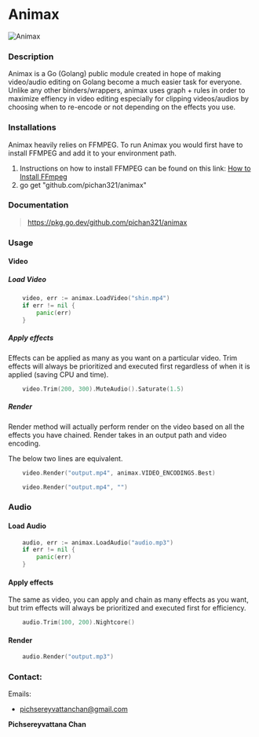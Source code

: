 # Animax 

 ![Animax](https://i.ibb.co/ccKy1PK/logo-circle.jpg)

### Description
 Animax is a Go (Golang) public module created in hope of making video/audio editing on Golang become a much easier task for everyone. Unlike any other binders/wrappers, animax uses graph + rules in order to maximize effiency in video editing especially for clipping videos/audios by choosing when to re-encode or not depending on the effects you use.
  
### Installations

Animax heavily relies on FFMPEG. To run Animax you would first have to install FFMPEG and add it to your environment path. 
1. Instructions on how to install FFMPEG can be found on this link: [How to Install FFmpeg ](https://gist.github.com/barbietunnie/47a3de3de3274956617ce092a3bc03a1)
2. go get "github.com/pichan321/animax"

### Documentation

>https://pkg.go.dev/github.com/pichan321/animax

### Usage

  #### Video

 ##### Load Video

```go
	video, err := animax.LoadVideo("shin.mp4")
	if err != nil {
		panic(err)
	}
```
##### Apply effects
Effects can be applied as many as you want on a particular video. Trim effects will always be prioritized and executed first regardless of when it is applied (saving CPU and time).

```go
	video.Trim(200, 300).MuteAudio().Saturate(1.5)
```
##### Render
Render method will actually perform render on the video based on all the effects you have chained. Render takes in an output path and video encoding. 

The below two lines are equivalent.
```go
	video.Render("output.mp4", animax.VIDEO_ENCODINGS.Best)
```

```go
	video.Render("output.mp4", "")
```

### Audio

#### Load Audio

```go
	audio, err := animax.LoadAudio("audio.mp3")
	if err != nil {
		panic(err)
	}
```

#### Apply effects
The same as video, you can apply and chain as many effects as you want, but trim effects will always be prioritized and executed first for efficiency.
  
```go
	audio.Trim(100, 200).Nightcore()
```

#### Render

```go
	audio.Render("output.mp3")
```

### Contact:

 
Emails:
- pichsereyvattanchan@gmail.com

**Pichsereyvattana Chan**
